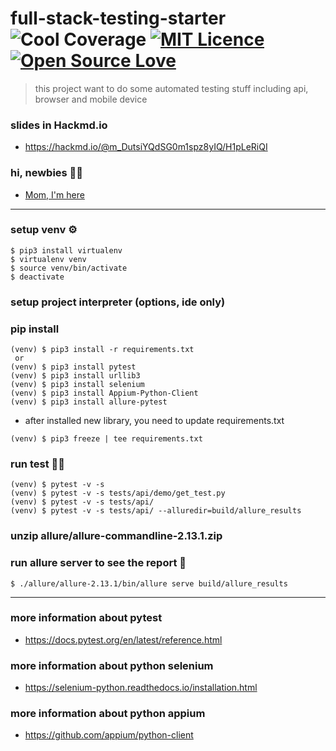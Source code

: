 # full-stack-testing-starter ![Cool Coverage](https://img.shields.io/badge/coverage-94.87%25-red) [![MIT Licence](https://badges.frapsoft.com/os/mit/mit.svg?v=103)](https://opensource.org/licenses/mit-license.php) [![Open Source Love](https://badges.frapsoft.com/os/v1/open-source.svg?v=103)](https://github.com/ellerbrock/open-source-badges/)
> this project want to do some automated testing stuff including api, browser and mobile device

### slides in Hackmd.io
* https://hackmd.io/@m_DutsiYQdSG0m1spz8yIQ/H1pLeRiQI

### hi, newbies 💂🏻
* [Mom, I'm here](doc/Newbie.md)

- - -

### setup venv ⚙️
```
$ pip3 install virtualenv
$ virtualenv venv
$ source venv/bin/activate
$ deactivate
```

### setup project interpreter (options, ide only)

### pip install
```
(venv) $ pip3 install -r requirements.txt
 or
(venv) $ pip3 install pytest
(venv) $ pip3 install urllib3
(venv) $ pip3 install selenium
(venv) $ pip3 install Appium-Python-Client
(venv) $ pip3 install allure-pytest
```
* after installed new library, you need to update requirements.txt
```
(venv) $ pip3 freeze | tee requirements.txt
```

### run test 🧙‍♂️
```
(venv) $ pytest -v -s
(venv) $ pytest -v -s tests/api/demo/get_test.py
(venv) $ pytest -v -s tests/api/
(venv) $ pytest -v -s tests/api/ --alluredir=build/allure_results
```

### unzip allure/allure-commandline-2.13.1.zip

### run allure server to see the report 👀
```
$ ./allure/allure-2.13.1/bin/allure serve build/allure_results
```

- - -

### more information about pytest
* https://docs.pytest.org/en/latest/reference.html

### more information about python selenium
* https://selenium-python.readthedocs.io/installation.html

### more information about python appium
* https://github.com/appium/python-client
